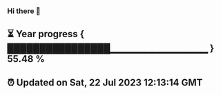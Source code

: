 ### Hi there 👋
⏳ Year progress { ████████████████▁▁▁▁▁▁▁▁▁▁▁▁▁▁ } 55.48 %
---
⏰ Updated on Sat, 22 Jul 2023 12:13:14 GMT
---
